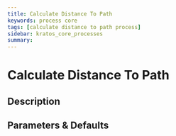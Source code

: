```yaml
---
title: Calculate Distance To Path
keywords: process core
tags: [calculate distance to path process]
sidebar: kratos_core_processes
summary: 
---
```


# Calculate Distance To Path

## Description

## Parameters & Defaults